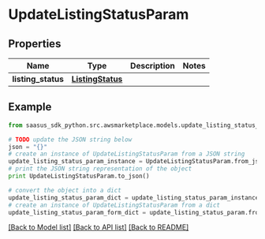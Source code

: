 # UpdateListingStatusParam


## Properties
Name | Type | Description | Notes
------------ | ------------- | ------------- | -------------
**listing_status** | [**ListingStatus**](ListingStatus.md) |  | 

## Example

```python
from saasus_sdk_python.src.awsmarketplace.models.update_listing_status_param import UpdateListingStatusParam

# TODO update the JSON string below
json = "{}"
# create an instance of UpdateListingStatusParam from a JSON string
update_listing_status_param_instance = UpdateListingStatusParam.from_json(json)
# print the JSON string representation of the object
print UpdateListingStatusParam.to_json()

# convert the object into a dict
update_listing_status_param_dict = update_listing_status_param_instance.to_dict()
# create an instance of UpdateListingStatusParam from a dict
update_listing_status_param_form_dict = update_listing_status_param.from_dict(update_listing_status_param_dict)
```
[[Back to Model list]](../README.md#documentation-for-models) [[Back to API list]](../README.md#documentation-for-api-endpoints) [[Back to README]](../README.md)


